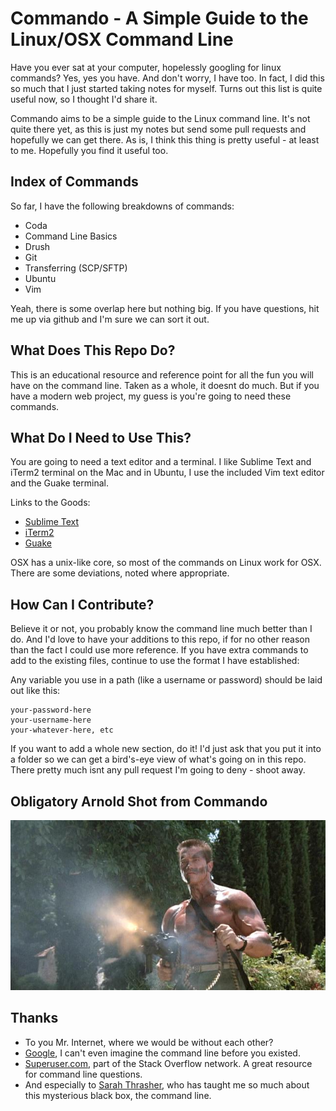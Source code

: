 Commando - A Simple Guide to the Linux/OSX Command Line
========

Have you ever sat at your computer, hopelessly googling for linux commands? Yes, yes you have. And don't worry, I have too. In fact, I did this so much that I just started taking notes for myself. Turns out this list is quite useful now, so I thought I'd share it. 

Commando aims to be a simple guide to the Linux command line. It's not quite there yet, as this is just my notes but send some pull requests and hopefully we can get there. As is, I think this thing is pretty useful - at least to me. Hopefully you find it useful too.


Index of Commands
-----

So far, I have the following breakdowns of commands:
* Coda
* Command Line Basics
* Drush
* Git
* Transferring (SCP/SFTP)
* Ubuntu
* Vim

Yeah, there is some overlap here but nothing big. If you have questions, hit me up via github and I'm sure we can sort it out.


What Does This Repo Do?
-----

This is an educational resource and reference point for all the fun you will have on the command line. Taken as a whole, it doesnt do much. But if you have a modern web project, my guess is you're going to need these commands.


What Do I Need to Use This?
-----

You are going to need a text editor and a terminal. I like Sublime Text and iTerm2 terminal on the Mac and in Ubuntu, I use the included Vim text editor and the Guake terminal.

Links to the Goods:
* [Sublime Text](http://www.sublimetext.com/2)
* [iTerm2](http://www.iterm2.com)
* [Guake](https://apps.ubuntu.com/cat/applications/precise/guake/)

OSX has a unix-like core, so most of the commands on Linux work for OSX. There are some deviations, noted where appropriate.


How Can I Contribute?
-----

Believe it or not, you probably know the command line much better than I do. And I'd love to have your additions to this repo, if for no other reason than the fact I could use more reference. If you have extra commands to add to the existing files, continue to use the format I have established:

Any variable you use in a path (like a username or password) should be laid out like this:

```
your-password-here
your-username-here
your-whatever-here, etc
```

If you want to add a whole new section, do it! I'd just ask that you put it into a folder so we can get a bird's-eye view of what's going on in this repo. There pretty much isnt any pull request I'm going to deny - shoot away.


Obligatory Arnold Shot from Commando
-----

![Arnold in Action, Commando Movie](img/arnold-in-action.jpg "Arnold in Action, Commando Movie")


Thanks
-----

* To you Mr. Internet, where we would be without each other?
* [Google](http://google.com), I can't even imagine the command line before you existed.
* [Superuser.com](http://superuser.com), part of the Stack Overflow network. A great resource for command line questions.
* And especially to [Sarah Thrasher](https://github.com/sarahjean), who has taught me so much about this mysterious black box, the command line.